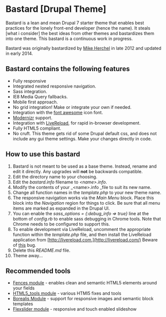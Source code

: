 # Bastard [Drupal Theme]

Bastard is a lean and mean Drupal 7 starter theme that enables best practices for the lonely front-end developer (hence the name). It steals [what i consider] the best ideas from other themes and bastardizes them into one theme. This bastard is a continuous work in progress.

Bastard was originally bastardized by [Mike Herchel](http://herchel.com) in late 2012 and updated in early 2014.

## Bastard contains the following features

*   Fully responsive
*   Integrated nested responsive navigation.
*   Sass integration.
*   IE8 Media Query fallbacks.
*   Mobile first approach.
*   No grid integration! Make or integrate your own if needed.
*   Integration with the [font awesome](http://fortawesome.github.io/Font-Awesome/) icon font.
*   [Modernizr](http://modernizr.com/) support.
*   Integration with [LiveReload](http://livereload.com), for rapid in-browser development.
*   Fully HTML5 compliant.
*   No cruft. This theme gets rid of some Drupal default css, and  does not include any gui theme settings. Make your changes directly in code.

## How to use this bastard

1.  Bastard is not meant to be used as a base theme. Instead, rename and edit it directly. Any upgrades will **not** be backwards compatible.
2.  Edit the directory name to your choosing.
3.  Edit the _bastard.info_ filename to _&lt;name&gt;.info_.
4.  Modify the contents of your _&lt;name&gt;.info _file to suit its new name.
5.  Change all function names in the _template.php_ to your new theme name.
6.  The responsive navigation works via the _Main Menu_ block. Place this block into the _Navigation_ region for things to click. Be sure that all menu items are marked as expanded in the Drupal UI.
7.  You can enable the _sass_options = {:debug_info =&gt; true}_ line at the bottom of _config.rb_ to enable sass debugging in Chrome tools. Note that Chrome needs to be configured to support this.
8.  To enable development via LiveReload, uncomment the appropriate function within the _template.php_ file, and then install the LiveReload application from [http://livereload.com.](http://livereload.com/) Beware of [this](https://github.com/dz0ny/LiveReload-sublimetext2/issues/31) bug.
9.  Delete this _README.md_ file.
10.  Theme away...

## Recommended tools

*   [Fences module](http://drupal.org/project/fences) - enables clean and semantic HTML5 elements around your fields
*   [HTML5_tools module](http://drupal.org/project/html5_tools) - various HTMl5 fixes and tools
*   [Borealis Module](https://drupal.org/project/borealis) - support for responsive images and semantic block templates
*   [Flexslider module](http://drupal.org/project/flexslider) - responsive and touch enabled slideshow